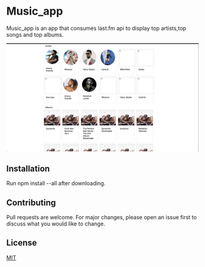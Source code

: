 # Music_app

Music_app is an app that consumes last.fm api to display top artists,top songs and top albums.

![image](https://github.com/Njumbi/music_app/blob/master/Screenshot%202020-09-29%20at%2012.56.18.png)

## Installation

Run npm install --all after downloading.

## Contributing
Pull requests are welcome. For major changes, please open an issue first to discuss what you would like to change.

## License
[MIT](https://choosealicense.com/licenses/mit/)
